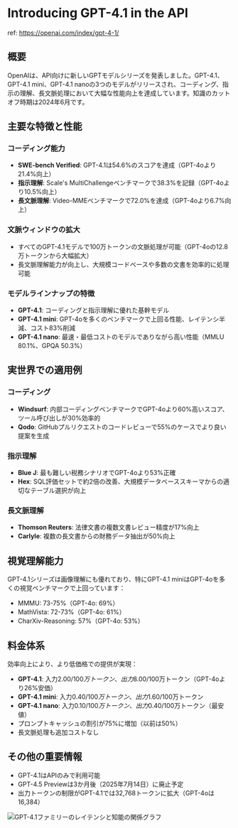 # Introducing GPT-4.1 in the API

ref: <https://openai.com/index/gpt-4-1/>

## 概要

OpenAIは、API向けに新しいGPTモデルシリーズを発表しました。GPT-4.1、GPT-4.1 mini、GPT-4.1 nanoの3つのモデルがリリースされ、コーディング、指示の理解、長文脈処理において大幅な性能向上を達成しています。知識のカットオフ時期は2024年6月です。

## 主要な特徴と性能

### コーディング能力

- **SWE-bench Verified**: GPT-4.1は54.6%のスコアを達成（GPT-4oより21.4%向上）
- **指示理解**: Scale's MultiChallengeベンチマークで38.3%を記録（GPT-4oより10.5%向上）
- **長文脈理解**: Video-MMEベンチマークで72.0%を達成（GPT-4oより6.7%向上）

### 文脈ウィンドウの拡大

- すべてのGPT-4.1モデルで100万トークンの文脈処理が可能（GPT-4oの12.8万トークンから大幅拡大）
- 長文脈理解能力が向上し、大規模コードベースや多数の文書を効率的に処理可能

### モデルラインナップの特徴

- **GPT-4.1**: コーディングと指示理解に優れた基幹モデル
- **GPT-4.1 mini**: GPT-4oを多くのベンチマークで上回る性能、レイテンシ半減、コスト83%削減
- **GPT-4.1 nano**: 最速・最低コストのモデルでありながら高い性能（MMLU 80.1%、GPQA 50.3%）

## 実世界での適用例

### コーディング

- **Windsurf**: 内部コーディングベンチマークでGPT-4oより60%高いスコア、ツール呼び出しが30%効率的
- **Qodo**: GitHubプルリクエストのコードレビューで55%のケースでより良い提案を生成

### 指示理解

- **Blue J**: 最も難しい税務シナリオでGPT-4oより53%正確
- **Hex**: SQL評価セットで約2倍の改善、大規模データベーススキーマからの適切なテーブル選択が向上

### 長文脈理解

- **Thomson Reuters**: 法律文書の複数文書レビュー精度が17%向上
- **Carlyle**: 複数の長文書からの財務データ抽出が50%向上

## 視覚理解能力

GPT-4.1シリーズは画像理解にも優れており、特にGPT-4.1 miniはGPT-4oを多くの視覚ベンチマークで上回っています：

- MMMU: 73-75%（GPT-4o: 69%）
- MathVista: 72-73%（GPT-4o: 61%）
- CharXiv-Reasoning: 57%（GPT-4o: 53%）

## 料金体系

効率向上により、より低価格での提供が実現：

- **GPT-4.1**: 入力$2.00/100万トークン、出力$8.00/100万トークン（GPT-4oより26%安価）
- **GPT-4.1 mini**: 入力$0.40/100万トークン、出力$1.60/100万トークン
- **GPT-4.1 nano**: 入力$0.10/100万トークン、出力$0.40/100万トークン（最安値）
- プロンプトキャッシュの割引が75%に増加（以前は50%）
- 長文脈処理も追加コストなし

## その他の重要情報

- GPT-4.1はAPIのみで利用可能
- GPT-4.5 Previewは3か月後（2025年7月14日）に廃止予定
- 出力トークンの制限がGPT-4.1では32,768トークンに拡大（GPT-4oは16,384）

![GPT-4.1ファミリーのレイテンシと知能の関係グラフ](https://images.ctfassets.net/kftzwdyauwt9/1QIXpeDCuUBwiGQ6xxkIeg/75a11a9c0e222c9b93896fab30304d66/GPT-4.1_Family_Intelligence_by_Latency_lightMode.svg?w=3840&q=90)
